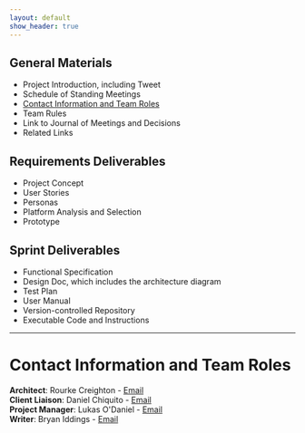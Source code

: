 ```yaml
---
layout: default
show_header: true
---
```


## General Materials
 - Project Introduction, including Tweet
 - Schedule of Standing Meetings
 - [Contact Information and Team Roles](#contact-information-and-team-roles)
 - Team Rules
 - Link to Journal of Meetings and Decisions
 - Related Links

## Requirements Deliverables
 - Project Concept
 - User Stories
 - Personas
 - Platform Analysis and Selection
 - Prototype

## Sprint Deliverables
 - Functional Specification
 - Design Doc, which includes the architecture diagram
 - Test Plan
 - User Manual
 - Version-controlled Repository
 - Executable Code and Instructions
 
---
 
# Contact Information and Team Roles
 
**Architect**: Rourke Creighton - [Email](racreigh@live.unc.edu)  
**Client Liaison**: Daniel Chiquito - [Email](daniel.chiquito@gmail.com)  
**Project Manager**: Lukas O'Daniel - [Email](mailto:odani@live.unc.edu)  
**Writer**: Bryan Iddings - [Email](mailto:iddings@cs.unc.edu)  
  